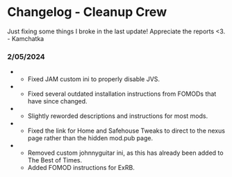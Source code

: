 # Changelog - Cleanup Crew

Just fixing some things I broke in the last update! Appreciate the reports <3. - Kamchatka

### 2/05/2024

- - Fixed JAM custom ini to properly disable JVS.
- - Fixed several outdated installation instructions from FOMODs that have since changed.
- - Slightly reworded descriptions and instructions for most mods.
- - Fixed the link for Home and Safehouse Tweaks to direct to the nexus page rather than the hidden mod.pub page.
- - Removed custom johnnyguitar ini, as this has already been added to The Best of Times.
  - Added FOMOD instructions for ExRB.
